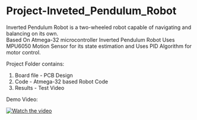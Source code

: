 # Project-Inveted_Pendulum_Robot
Inverted Pendulum Robot is a two-wheeled robot capable of navigating and balancing on its own.\
Based On Atmega-32 microcontroller Inverted Pendulum Robot Uses MPU6050 Motion Sensor for its state estimation and Uses PID Algorithm for motor control.

Project Folder contains:
1) Board file - PCB Design
2) Code - Atmega-32 based Robot Code
3) Results - Test Video

Demo Video:

[![Watch the video](https://img.youtube.com/vi/CkbDVIfOazs/maxresdefault.jpg)](https://youtu.be/CkbDVIfOazs)
